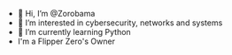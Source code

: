 - 👋 Hi, I’m @Zorobama
- 👀 I’m interested in cybersecurity, networks and systems
- 🌱 I’m currently learning Python
- I'm a Flipper Zero's Owner

<!---
Zorobama/Zorobama is a ✨ special ✨ repository because its `README.md` (this file) appears on your GitHub profile.
You can click the Preview link to take a look at your changes.
--->
